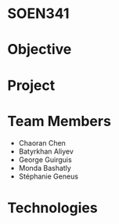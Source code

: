 # SOEN341
# Objective
# Project
# Team Members
* Chaoran Chen
* Batyrkhan Aliyev 
* George Guirguis 
* Monda Bashatly 
* Stéphanie Geneus 

# Technologies
